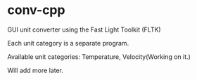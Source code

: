 conv-cpp
========

GUI unit converter using the Fast Light Toolkit (FLTK)

Each unit category is a separate program.

Available unit categories:
Temperature, Velocity(Working on it.)

Will add more later.
